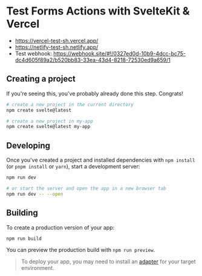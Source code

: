 # Test Forms Actions with SvelteKit & Vercel

* https://vercel-test-sh.vercel.app/
* https://netlify-test-sh.netlify.app/
* Test webhook: https://webhook.site/#!/0327ed0d-10b9-4dcc-bc75-dc4d605f89a2/b520bb83-33ea-43d4-8218-72530ed9a659/1

## Creating a project

If you're seeing this, you've probably already done this step. Congrats!

```bash
# create a new project in the current directory
npm create svelte@latest

# create a new project in my-app
npm create svelte@latest my-app
```

## Developing

Once you've created a project and installed dependencies with `npm install` (or `pnpm install` or `yarn`), start a development server:

```bash
npm run dev

# or start the server and open the app in a new browser tab
npm run dev -- --open
```

## Building

To create a production version of your app:

```bash
npm run build
```

You can preview the production build with `npm run preview`.

> To deploy your app, you may need to install an [adapter](https://kit.svelte.dev/docs/adapters) for your target environment.
